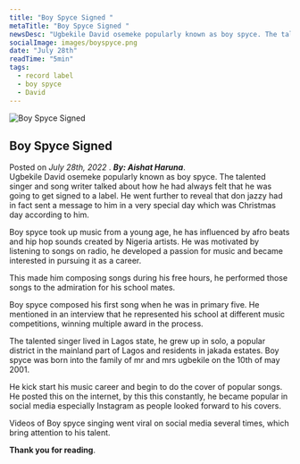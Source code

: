 ```yaml
---
title: "Boy Spyce Signed "
metaTitle: "Boy Spyce Signed "
newsDesc: "Ugbekile David osemeke popularly known as boy spyce. The talented singer and song writer talked about how he had always felt that he was going to get signed to a label."
socialImage: images/boyspyce.png
date: "July 28th"
readTime: "5min"
tags:
  - record label
  - boy spyce
  - David
---
```


![Boy Spyce Signed ](/images/boyspyce.png "Boy Spyce Signed ")

## Boy Spyce Signed

Posted on _July 28th, 2022_ . _**By: Aishat Haruna**_.  
Ugbekile David osemeke popularly known as boy spyce. The talented singer and song writer talked about how he had always felt that he was going to get signed to a label. He went further to reveal that don jazzy had in fact sent a message to him in a very special day which was Christmas day according to him.

Boy spyce took up music from a young age, he has influenced by afro beats and hip hop sounds created by Nigeria artists. He was motivated by listening to songs on radio, he developed a passion for music and became interested in pursuing it as a career.

This made him composing songs during his free hours, he performed those songs to the admiration for his school mates.

Boy spyce composed his first song when he was in primary five. He mentioned in an interview that he represented his school at different music competitions, winning multiple award in the process.

The talented singer lived in Lagos state, he grew up in solo, a popular district in the mainland part of Lagos and residents in jakada estates. Boy spyce was born into the family of mr and mrs ugbekile on the 10th of may 2001.

He kick start his music career and begin to do the cover of popular songs. He posted this on the internet, by this this constantly, he became popular in social media especially Instagram as people looked forward to his covers.  

Videos of Boy spyce singing went viral on social media several times, which bring attention to his talent.

**Thank you for reading**.
